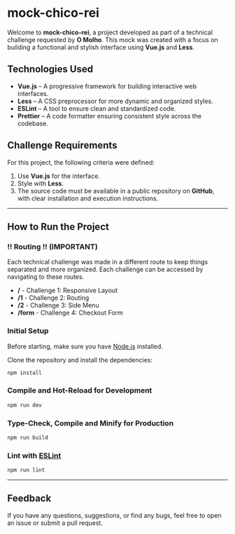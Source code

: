 # mock-chico-rei

Welcome to **mock-chico-rei**, a project developed as part of a technical challenge requested by **O Molho**. This mock was created with a focus on building a functional and stylish interface using **Vue.js** and **Less**.

## Technologies Used

- **Vue.js** – A progressive framework for building interactive web interfaces.
- **Less** – A CSS preprocessor for more dynamic and organized styles.
- **ESLint** – A tool to ensure clean and standardized code.
- **Prettier** – A code formatter ensuring consistent style across the codebase.

## Challenge Requirements

For this project, the following criteria were defined:

1. Use **Vue.js** for the interface.
2. Style with **Less**.
3. The source code must be available in a public repository on **GitHub**, with clear installation and execution instructions.

---

## How to Run the Project

### ‼ Routing ‼ (IMPORTANT)
Each technical challenge was made in a different route to keep things separated and more organized. Each challenge can be accessed by navigating to these routes.

- **/** - Challenge 1: Responsive Layout
- **/1** - Challenge 2: Routing
- **/2** - Challenge 3: Side Menu
- **/form** - Challenge 4: Checkout Form

### Initial Setup

Before starting, make sure you have [Node.js](https://nodejs.org/) installed.

Clone the repository and install the dependencies:

```sh
npm install
```

### Compile and Hot-Reload for Development

```sh
npm run dev
```

### Type-Check, Compile and Minify for Production

```sh
npm run build
```

### Lint with [ESLint](https://eslint.org/)

```sh
npm run lint
```

---

## Feedback

If you have any questions, suggestions, or find any bugs, feel free to open an issue or submit a pull request.
